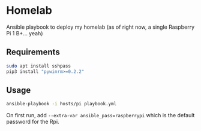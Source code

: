 # Homelab

Ansible playbook to deploy my homelab (as of right now, a single Raspberry Pi 1 B+... yeah)

## Requirements

```sh
sudo apt install sshpass
pip3 install "pywinrm>=0.2.2"
```

## Usage

```sh
ansible-playbook -i hosts/pi playbook.yml
```

On first run, add `--extra-var ansible_pass=raspberrypi` which is the default password for the Rpi.
